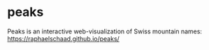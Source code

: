 # peaks
Peaks is an interactive web-visualization of Swiss mountain names: https://raphaelschaad.github.io/peaks/
